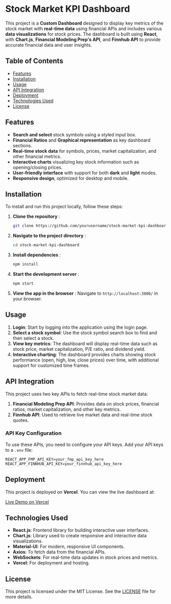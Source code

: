 # Stock Market KPI Dashboard

This project is a **Custom Dashboard** designed to display key metrics of the stock market with **real-time data** using financial APIs and includes various **data visualizations** for stock prices. The dashboard is built using **React**, with **Chart.js**, **Financial Modeling Prep's API**, and **Finnhub API** to provide accurate financial data and user insights.

## Table of Contents

- [Features](#features)
- [Installation](#installation)
- [Usage](#usage)
- [API Integration](#api-integration)
- [Deployment](#deployment)
- [Technologies Used](#technologies-used)
- [License](#license)

## Features

- **Search and select** stock symbols using a styled input box.
- **Financial Ratios** and **Graphical representation** as key dashboard sections.
- **Real-time stock data** for symbols, prices, market capitalization, and other financial metrics.
- **Interactive charts** visualizing key stock information such as opening/closing prices.
- **User-friendly interface** with support for both **dark** and **light** modes.
- **Responsive design**, optimized for desktop and mobile.

## Installation

To install and run this project locally, follow these steps:

1. **Clone the repository** :
   ```bash
   git clone https://github.com/yourusername/stock-market-kpi-dashboard.git
   ```
2. **Navigate to the project directory** :
   ```bash
   cd stock-market-kpi-dashboard
   ```
3. **Install dependencies** :
   ```bash
   npm install
   ```
4. **Start the development server** :
   ```bash
   npm start
   ```
5. **View the app in the browser** :
   Navigate to `http://localhost:3000/` in your browser.

## Usage

1. **Login**: Start by logging into the application using the login page.
2. **Select a stock symbol**: Use the stock symbol search box to find and then select a stock.
3. **View key metrics**: The dashboard will display real-time data such as stock price, market capitalization, P/E ratio, and dividend yield.
4. **Interactive charting**: The dashboard provides charts showing stock performance (open, high, low, close prices) over time, with additional support for customized time frames.

## API Integration

This project uses two key APIs to fetch real-time stock market data:

1. **Financial Modeling Prep API**: Provides data on stock prices, financial ratios, market capitalization, and other key metrics.
2. **Finnhub API**: Used to retrieve live market data and real-time stock quotes.

### API Key Configuration

To use these APIs, you need to configure your API keys. Add your API keys to a `.env` file:

```env
REACT_APP_FMP_API_KEY=your_fmp_api_key_here
REACT_APP_FINNHUB_API_KEY=your_finnhub_api_key_here
```

## Deployment

This project is deployed on **Vercel**. You can view the live dashboard at:

[Live Demo on Vercel](https://financial-data-dashboard.vercel.app/)

## Technologies Used

- **React.js**: Frontend library for building interactive user interfaces.
- **Chart.js**: Library used to create responsive and interactive data visualizations.
- **Material-UI**: For modern, responsive UI components.
- **Axios**: To fetch data from the financial APIs.
- **WebSockets**: For real-time data updates in stock prices and metrics.
- **Vercel**: For deployment and hosting.

## License

This project is licensed under the MIT License. See the [LICENSE](LICENSE) file for more details.